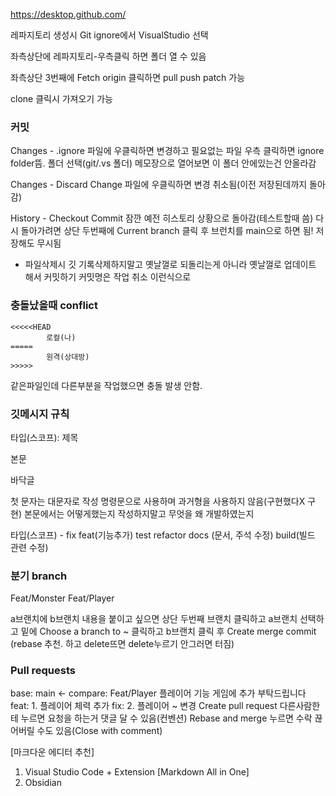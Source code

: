 https://desktop.github.com/

레파지토리 생성시 Git ignore에서 VisualStudio 선택

좌측상단에 레파지토리-우측클릭 하면 폴더 열 수 있음

좌측상단 3번째에 Fetch origin 클릭하면 pull push patch 가능

clone 클릭시 가져오기 가능

### 커밋
Changes - .ignore
파일에 우클릭하면 변경하고 필요없는 파일 우측 클릭하면 ignore folder뜸. 폴더 선택(git/.vs 폴더)
메모장으로 열어보면 이 폴더 안에있는건 안올라감

Changes - Discard Change
파일에 우클릭하면 변경 취소됨(이전 저장된데까지 돌아감)

History - Checkout Commit
잠깐 예전 히스토리 상황으로 돌아감(테스트할때 씀)
다시 돌아가려면 상단 두번째에 Current branch 클릭 후 브런치를 main으로 하면 됨!
저장해도 무시됨

* 파일삭제시
	깃 기록삭제하지말고 옛날껄로 되돌리는게 아니라 옛날껄로 업데이트 해서 커밋하기 커밋명은 작업 취소 이런식으로 

### 충돌났을때 conflict
```
<<<<<HEAD 
		로컬(나)
=====
		원격(상대방)
>>>>> 
```

같은파일인데 다른부분을 작업했으면 충돌 발생 안함.

### 깃메시지 규칙
타입(스코프): 제목

본문

바닥글

첫 문자는 대문자로 작성
명령문으로 사용하며 과거형을 사용하지 않음(구현했다X 구현)
본문에서는 어떻게했는지 작성하지말고 무엇을 왜 개발하였는지

타입(스코프) - fix feat(기능추가) test refactor docs (문서, 주석 수정) build(빌드 관련 수정)

### 분기 branch
Feat/Monster
Feat/Player

a브랜치에 b브랜치 내용을 붙이고 싶으면 
상단 두번째 브랜치 클릭하고
a브랜치 선택하고 밑에 Choose a branch to ~ 클릭하고 b브랜치 클릭 후 Create merge commit
(rebase 추천. 하고 delete뜨면 delete누르기 안그러면 터짐)

### Pull requests
base: main <- compare: Feat/Player
플레이어 기능 게임에 추가 부탁드립니다
feat: 1. 플레이어 체력 추가
fix: 2. 플레이어 ~ 변경
Create pull request 다른사람한테 누르면 요청을 하는거 
댓글 달 수 있음(컨벤션)
Rebase and merge 누르면 수락
끊어버릴 수도 있음(Close with comment)


[마크다운 에디터 추천]
1. Visual Studio Code + Extension [Markdown All in One]
2. Obsidian










